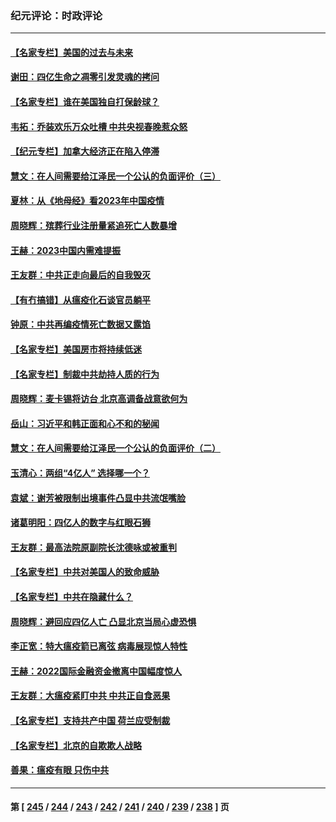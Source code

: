 ### 纪元评论：时政评论
---
#### [【名家专栏】美国的过去与未来](../../pages/nsc1025/n13913286.md) 
#### [谢田：四亿生命之凋零引发灵魂的拷问](../../pages/nsc1025/n13916278.md) 
#### [【名家专栏】谁在美国独自打保龄球？](../../pages/nsc1025/n13916067.md) 
#### [韦拓：乔装欢乐万众吐槽 中共央视春晚惹众怒](../../pages/nsc1025/n13916231.md) 
#### [【纪元专栏】加拿大经济正在陷入停滞](../../pages/nsc1025/n13916213.md) 
#### [慧文：在人间需要给江泽民一个公认的负面评价（三）](../../pages/nsc1025/n13916214.md) 
#### [夏林：从《地母经》看2023年中国疫情](../../pages/nsc1025/n13916202.md) 
#### [周晓辉：殡葬行业注册量紧追死亡人数暴增](../../pages/nsc1025/n13916174.md) 
#### [王赫：2023中国内需难提振](../../pages/nsc1025/n13915853.md) 
#### [王友群：中共正走向最后的自我毁灭](../../pages/nsc1025/n13915592.md) 
#### [【有冇搞错】从瘟疫化石谈官员躺平](../../pages/nsc1025/n13916064.md) 
#### [钟原：中共再编疫情死亡数据又露馅](../../pages/nsc1025/n13915689.md) 
#### [【名家专栏】美国房市将持续低迷](../../pages/nsc1025/n13915377.md) 
#### [【名家专栏】制裁中共劫持人质的行为](../../pages/nsc1025/n13914708.md) 
#### [周晓辉：麦卡锡将访台 北京高调备战意欲何为](../../pages/nsc1025/n13915507.md) 
#### [岳山：习近平和韩正面和心不和的秘闻](../../pages/nsc1025/n13915345.md) 
#### [慧文：在人间需要给江泽民一个公认的负面评价（二）](../../pages/nsc1025/n13915305.md) 
#### [玉清心：两组“4亿人” 选择哪一个？](../../pages/nsc1025/n13914891.md) 
#### [袁斌：谢芳被限制出境事件凸显中共流氓嘴脸](../../pages/nsc1025/n13915146.md) 
#### [诸葛明阳：四亿人的数字与红眼石狮](../../pages/nsc1025/n13914929.md) 
#### [王友群：最高法院原副院长沈德咏或被重判](../../pages/nsc1025/n13914881.md) 
#### [【名家专栏】中共对美国人的致命威胁](../../pages/nsc1025/n13914702.md) 
#### [【名家专栏】中共在隐藏什么？](../../pages/nsc1025/n13914707.md) 
#### [周晓辉：避回应四亿人亡 凸显北京当局心虚恐惧](../../pages/nsc1025/n13914686.md) 
#### [李正宽：特大瘟疫箭已离弦 病毒展现惊人特性](../../pages/nsc1025/n13914401.md) 
#### [王赫：2022国际金融资金撤离中国幅度惊人](../../pages/nsc1025/n13914384.md) 
#### [王友群：大瘟疫紧盯中共 中共正自食恶果](../../pages/nsc1025/n13913658.md) 
#### [【名家专栏】支持共产中国 荷兰应受制裁](../../pages/nsc1025/n13914148.md) 
#### [【名家专栏】北京的自欺欺人战略](../../pages/nsc1025/n13911915.md) 
#### [善果：瘟疫有眼 只伤中共](../../pages/nsc1025/n13914194.md) 

---
#### 第 [ [245](./245.md) / [244](./244.md) / [243](./243.md) / [242](./242.md) / [241](./241.md) / [240](./240.md) / [239](./239.md) / [238](./238.md) ] 页
